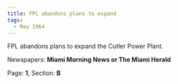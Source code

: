 ```yaml
---  
title: FPL abandons plans to expand  
tags:  
  - May 1964  
---  
```

  
FPL abandons plans to expand the Cutler Power Plant.  
  
Newspapers: **Miami Morning News or The Miami Herald**  
  
Page: **1**, Section: **B** 

